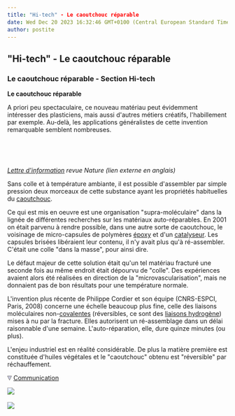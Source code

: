 ```yaml
---
title: "Hi-tech" - Le caoutchouc réparable
date: Wed Dec 20 2023 16:32:46 GMT+0100 (Central European Standard Time)
author: postite
---
```


## "Hi-tech" - Le caoutchouc réparable
### Le caoutchouc réparable - Section Hi-tech
 **Le caoutchouc réparable**

A priori peu spectaculaire, ce nouveau matériau peut évidemment intéresser des plasticiens, mais aussi d'autres métiers créatifs, l'habillement par exemple. Au-delà, les applications généralistes de cette invention remarquable semblent nombreuses.

 

 

_[Lettre d'information](http://www.nature.com/nature/journal/v451/n7181/full/nature06669.html;jsessionid=8F71CB20CD9CCDA9A46B07C62EC9F9DD) revue Nature (lien externe en anglais)_

Sans colle et à température ambiante, il est possible d'assembler par simple pression deux morceaux de cette substance ayant les propriétés habituelles du [caoutchouc](latex.html).

Ce qui est mis en oeuvre est une organisation "supra-moléculaire" dans la lignée de différentes recherches sur les matériaux auto-réparables. En 2001 on était parvenu à rendre possible, dans une autre sorte de caoutchouc, le voisinage de micro-capsules de polymères [époxy](epoxy.html) et d'un [catalyseur](catalyse.html). Les capsules brisées libéraient leur contenu, il n'y avait plus qu'à ré-assembler. C'était une colle "dans la masse", pour ainsi dire.

Le défaut majeur de cette solution était qu'un tel matériau fracturé une seconde fois au même endroit était dépourvu de "colle". Des expériences avaient alors été réalisées en direction de la "microvascularisation", mais ne donnaient pas de bon résultats pour une température normale.

L'invention plus récente de Philippe Cordier et son équipe (CNRS-ESPCI, Paris, 2008) concerne une échelle beaucoup plus fine, celle des liaisons moléculaires non-[covalentes](covalence.html) (réversibles, ce sont des [liaisons hydrogène](liaisons.html#hydrogene)) mises à nu par la fracture. Elles autorisent un ré-assemblage dans un délai raisonnable d'une semaine. L'auto-réparation, elle, dure quinze minutes (ou plus).

L'enjeu industriel est en réalité considérable. De plus la matière première est constituée d'huiles végétales et le "caoutchouc" obtenu est "réversible" par réchauffement.



![](images/flechebas.gif) [Communication](http://www.artrealite.com/annonceurs.htm) 

[![](https://cbonvin.fr/sites/regie.artrealite.com/visuels/campagne1.png)](index-2.html#20131014)

![](https://cbonvin.fr/sites/regie.artrealite.com/visuels/campagne2.png)